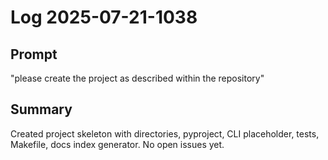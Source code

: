 # Log 2025-07-21-1038

## Prompt
"please create the project as described within the repository"

## Summary
Created project skeleton with directories, pyproject, CLI placeholder, tests, Makefile, docs index generator. No open issues yet.
